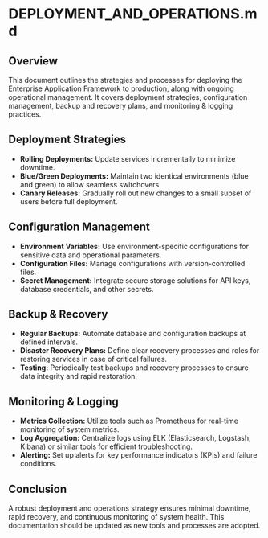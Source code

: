 # DEPLOYMENT_AND_OPERATIONS.md

## Overview

This document outlines the strategies and processes for deploying the Enterprise Application Framework to production, along with ongoing operational management. It covers deployment strategies, configuration management, backup and recovery plans, and monitoring & logging practices.

## Deployment Strategies

- **Rolling Deployments:** Update services incrementally to minimize downtime.
- **Blue/Green Deployments:** Maintain two identical environments (blue and green) to allow seamless switchovers.
- **Canary Releases:** Gradually roll out new changes to a small subset of users before full deployment.

## Configuration Management

- **Environment Variables:** Use environment-specific configurations for sensitive data and operational parameters.
- **Configuration Files:** Manage configurations with version-controlled files.
- **Secret Management:** Integrate secure storage solutions for API keys, database credentials, and other secrets.

## Backup & Recovery

- **Regular Backups:** Automate database and configuration backups at defined intervals.
- **Disaster Recovery Plans:** Define clear recovery processes and roles for restoring services in case of critical failures.
- **Testing:** Periodically test backups and recovery processes to ensure data integrity and rapid restoration.

## Monitoring & Logging

- **Metrics Collection:** Utilize tools such as Prometheus for real-time monitoring of system metrics.
- **Log Aggregation:** Centralize logs using ELK (Elasticsearch, Logstash, Kibana) or similar tools for efficient troubleshooting.
- **Alerting:** Set up alerts for key performance indicators (KPIs) and failure conditions.

## Conclusion

A robust deployment and operations strategy ensures minimal downtime, rapid recovery, and continuous monitoring of system health. This documentation should be updated as new tools and processes are adopted.
